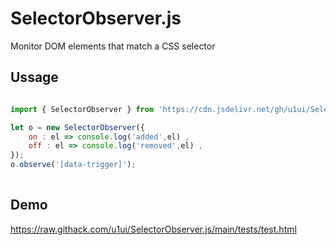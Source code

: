 # SelectorObserver.js

Monitor DOM elements that match a CSS selector

## Ussage

```javascript

import { SelectorObserver } from 'https://cdn.jsdelivr.net/gh/u1ui/SelectorObserver.js@x.x.x/SelectorObserver.min.js';

let o = new SelectorObserver({
    on : el => console.log('added',el) ,
    off : el => console.log('removed',el) ,
});
o.observe('[data-trigger]');
    
```

<!--
## Options - "checkAnimation" (beta)
    
```javascript
o.observer('.el', {checkAnimation: true});
    
```

Like this, you can event watch selectors like `.el:has(img:hover) > tr:nth-child(2)`  
Trigger only `on` and not `off` right now.
-->

## Demo
https://raw.githack.com/u1ui/SelectorObserver.js/main/tests/test.html  
